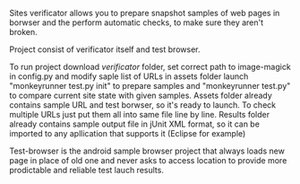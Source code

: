 Sites verificator allows you to prepare snapshot samples of web pages in borwser and the perform automatic checks, to make sure they aren't broken.

Project consist of verificator itself and test browser.

To run project download _verificator_ folder, set correct path to image-magick in config.py and modify saple list of URLs in assets folder launch "monkeyrunner test.py init" to prepare samples and "monkeyrunner test.py" to compare current site state with given samples.
Assets folder already contains sample URL and test borwser, so it's ready to launch. To check multiple URLs just put them all into same file line by line.
Results folder already contains sample output file in jUnit XML format, so it can be imported to any apllication that supports it (Eclipse for example)


Test-browser is the android sample browser project that always loads new page in place of old one and never asks to access location to provide more prodictable and reliable test lauch results.
